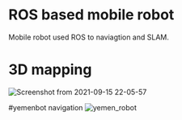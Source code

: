 # ROS based mobile robot
 Mobile robot used ROS to naviagtion and SLAM.

# 3D mapping 
![Screenshot from 2021-09-15 22-05-57](https://user-images.githubusercontent.com/48286288/134371526-b84ce18d-d77d-46af-81d9-34f247835c95.png)


#yemenbot navigation
![yemen_robot](https://user-images.githubusercontent.com/48286288/133316567-83c062c2-7f85-48fc-a539-48482f5c1bc4.gif)


 

